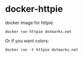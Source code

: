docker-httpie
=============

docker image for httpie.

    docker run httpie dotmarks.net

Or if you want colors:

    docker run -t httpie dotmarks.net
